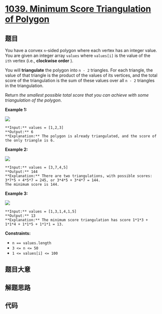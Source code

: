 # [1039. Minimum Score Triangulation of Polygon](https://leetcode.com/problems/minimum-score-triangulation-of-polygon)

## 题目

You have a convex `n`-sided polygon where each vertex has an integer value.
You are given an integer array `values` where `values[i]` is the value of the
`ith` vertex (i.e., **clockwise order** ).

You will **triangulate** the polygon into `n - 2` triangles. For each
triangle, the value of that triangle is the product of the values of its
vertices, and the total score of the triangulation is the sum of these values
over all `n - 2` triangles in the triangulation.

Return _the smallest possible total score that you can achieve with some
triangulation of the polygon_.



**Example 1:**

![](https://assets.leetcode.com/uploads/2021/02/25/shape1.jpg)

    
    
    **Input:** values = [1,2,3]
    **Output:** 6
    **Explanation:** The polygon is already triangulated, and the score of the only triangle is 6.
    

**Example 2:**

![](https://assets.leetcode.com/uploads/2021/02/25/shape2.jpg)

    
    
    **Input:** values = [3,7,4,5]
    **Output:** 144
    **Explanation:** There are two triangulations, with possible scores: 3*7*5 + 4*5*7 = 245, or 3*4*5 + 3*4*7 = 144.
    The minimum score is 144.
    

**Example 3:**

![](https://assets.leetcode.com/uploads/2021/02/25/shape3.jpg)

    
    
    **Input:** values = [1,3,1,4,1,5]
    **Output:** 13
    **Explanation:** The minimum score triangulation has score 1*1*3 + 1*1*4 + 1*1*5 + 1*1*1 = 13.
    



**Constraints:**

  * `n == values.length`
  * `3 <= n <= 50`
  * `1 <= values[i] <= 100`


## 题目大意

## 解题思路

## 代码

```javascript

```
